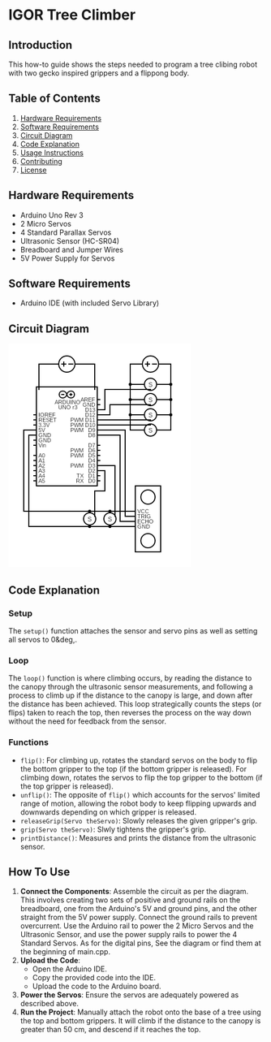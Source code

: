 # IGOR Tree Climber
## Introduction
This how-to guide shows the steps needed to program a tree clibing robot with two gecko inspired grippers and a flippong body.

## Table of Contents
1. [Hardware Requirements](#hardware-requirements)
2. [Software Requirements](#software-requirements)
3. [Circuit Diagram](#circuit-diagram)
4. [Code Explanation](#code-explanation)
5. [Usage Instructions](#usage-instructions)
6. [Contributing](#contributing)
7. [License](#license)

## Hardware Requirements
- Arduino Uno Rev 3
- 2 Micro Servos
- 4 Standard Parallax Servos
- Ultrasonic Sensor (HC-SR04)
- Breadboard and Jumper Wires
- 5V Power Supply for Servos

## Software Requirements
- Arduino IDE (with included Servo Library)

## Circuit Diagram
![Circuit Diagram](plainCircuit.png)

## Code Explanation
### Setup
The `setup()` function attaches the sensor and servo pins as well as setting all servos to 0&deg,.

### Loop
The `loop()` function is where climbing occurs, by reading the distance to the canopy through the ultrasonic sensor measurements, and following a process to climb up if the distance to the canopy is large, and down after the distance has been achieved. This loop strategically counts the steps (or flips) taken to reach the top, then reverses the process on the way down without the need for feedback from the sensor.

### Functions
- `flip()`: For climbing up, rotates the standard servos on the body to flip the bottom gripper to the top (if the bottom gripper is released). For climbing down, rotates the servos to flip the top gripper to the bottom (if the top gripper is released).
- `unflip()`: The opposite of `flip()` which accounts for the servos' limited range of motion, allowing the robot body to keep flipping upwards and downwards depending on which gripper is released.
- `releaseGrip(Servo theServo)`: Slowly releases the given gripper's grip.
- `grip(Servo theServo)`: Slwly tightens the gripper's grip.
- `printDistance()`: Measures and prints the distance from the ultrasonic sensor.

## How To Use
1. **Connect the Components**: Assemble the circuit as per the diagram. This involves creating two sets of positive and ground rails on the breadboard, one from the Arduino's 5V and ground pins, and the other straight from the 5V power supply. Connect the ground rails to prevent overcurrent. Use the Arduino rail to power the 2 Micro Servos and the Ultrasonic Sensor, and use the power supply rails to power the 4 Standard Servos. As for the digital pins, See the diagram or find them at the beginning of main.cpp.
2. **Upload the Code**:
    - Open the Arduino IDE.
    - Copy the provided code into the IDE.
    - Upload the code to the Arduino board.
3. **Power the Servos**: Ensure the servos are adequately powered as described above.
4. **Run the Project**: Manually attach the robot onto the base of a tree using the top and bottom grippers. It will climb if the distance to the canopy is greater than 50 cm, and descend if it reaches the top.
